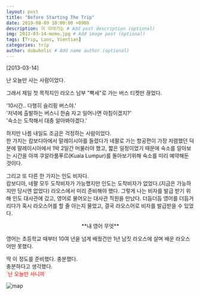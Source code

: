 ```yaml
---
layout: post
title: "Before Starting The Trip"
date: 2019-08-09 10:00:00 +0900
description: 이 이야기는 # Add post description (optional)
img: 2013-03-14-momo.jpg # Add image post (optional)
tags: [Trip, Laos, Vientian]
categories: trip
author: dubuholic # Add name author (optional)
---
```



[2013-03-14] 

난 오늘만 사는 사람이었다.  

그래서 제일 첫 목적지인 라오스 남부 "빡세"로 가는 버스 티켓만 끊었다.    

\'10시간.. 다행히 슬리핑 버스야.\'   
\'저녁에 출발하는 버스니 한숨 자고 일어나면 아침이겠지?\'   
\'숙소는 도착해서 대충 알아봐야겠다.\'   

하지만 나름 내일도 조금은 걱정하는 사람이었다.   
한 가지는 캄보디아에서 말레이시아를 들렸다가 네팔로 가는 항공편이 가장 저렴했던 덕분에 
말레이시아에서 1박 2일간 머물러야 했고, 짧은 일정이었기 때문에 숙소를 알아보는 시간을 아껴 쿠알라룸푸르(Kuala Lumpur)를 돌아보기위해 숙소를 미리 예약해둔 것이다.  

그리고 또 다른 한 가지는 인도 비자다.   
캄보디아, 네팔 모두 도착비자가 가능했지만 인도는 도착비자가 없었다.(지금은 가능하지만 당시엔 없었다) 라오스에서 미리 준비해야 했다. 
그렇게 나는 비자를 발급 받기 위해 인도 대사관에 갔고, 영어로 물어오는 대사관 직원을 만났다. 
더듬더듬 영어를 더듬거리다가 혹시 라오스어를 할 줄 아는지 물었고, 결국 라오스어로 비자를 발급받을 수 있었다.  

<center>**내 영어 무엇**</center>  

영어는 초등학교 때부터 10여 년을 넘게 배웠건만 1년 남짓 라오스에 살며 배운 라오스어만 못했다.  

딱 이 정도를 준비했다. 충분했다.  
충분하다고 생각했다.  
<span style="color:red">\`난 오늘만 사니까\`</span>   


![map]({{site.baseurl}}/assets/img/2013-03-14-cochin.jpg)
